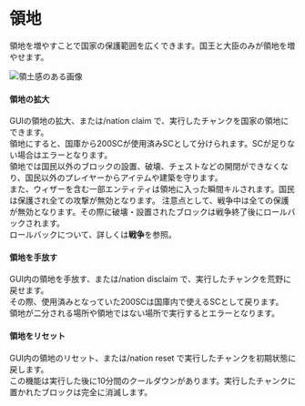 # 領地
領地を増やすことで国家の保護範囲を広くできます。国王と大臣のみが領地を増やせます。

![領土感のある画像](https://user-images.githubusercontent.com/80201746/157893270-2f9dd3f1-d4b0-41cd-b9da-38d2b5baecc6.png)  

#### 領地の拡大  
GUIの領地の拡大、または/nation claim で、実行したチャンクを国家の領地にできます。  
領地にすると、国庫から200SCが使用済みSCとして分けられます。SCが足りない場合はエラーとなります。  
領地では国民以外のブロックの設置、破壊、チェストなどの開閉ができなくなり、国民以外のプレイヤーからアイテムや建築を守ります。  
また、ウィザーを含む一部エンティティは領地に入った瞬間キルされます。国民は保護され全ての攻撃が無効となります。
注意点として、戦争中は全ての保護が無効となります。その際に破壊・設置されたブロックは戦争終了後にロールバックされます。  
ロールバックについて、詳しくは**戦争**を参照。

#### 領地を手放す  
GUI内の領地を手放す、または/nation disclaim で、実行したチャンクを荒野に戻せます。  
その際、使用済みとなっていた200SCは国庫内で使えるSCとして戻ります。  
領地が二分される場所や領地ではない場所で実行するとエラーとなります。

#### 領地をリセット  
GUI内の領地のリセット、または/nation reset で実行したチャンクを初期状態に戻します。  
この機能は実行した後に10分間のクールダウンがあります。実行したチャンクに置かれたブロックは完全に消滅します。
